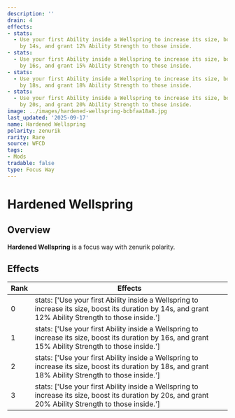 ```yaml
---
description: ''
drain: 4
effects:
- stats:
  - Use your first Ability inside a Wellspring to increase its size, boost its duration
    by 14s, and grant 12% Ability Strength to those inside.
- stats:
  - Use your first Ability inside a Wellspring to increase its size, boost its duration
    by 16s, and grant 15% Ability Strength to those inside.
- stats:
  - Use your first Ability inside a Wellspring to increase its size, boost its duration
    by 18s, and grant 18% Ability Strength to those inside.
- stats:
  - Use your first Ability inside a Wellspring to increase its size, boost its duration
    by 20s, and grant 20% Ability Strength to those inside.
image: ../images/hardened-wellspring-bcbfaa18a8.jpg
last_updated: '2025-09-17'
name: Hardened Wellspring
polarity: zenurik
rarity: Rare
source: WFCD
tags:
- Mods
tradable: false
type: Focus Way
---
```


# Hardened Wellspring

## Overview

**Hardened Wellspring** is a focus way with zenurik polarity.

## Effects

| Rank | Effects |
|------|----------|
| 0 | stats: ['Use your first Ability inside a Wellspring to increase its size, boost its duration by 14s, and grant 12% Ability Strength to those inside.'] |
| 1 | stats: ['Use your first Ability inside a Wellspring to increase its size, boost its duration by 16s, and grant 15% Ability Strength to those inside.'] |
| 2 | stats: ['Use your first Ability inside a Wellspring to increase its size, boost its duration by 18s, and grant 18% Ability Strength to those inside.'] |
| 3 | stats: ['Use your first Ability inside a Wellspring to increase its size, boost its duration by 20s, and grant 20% Ability Strength to those inside.'] |

